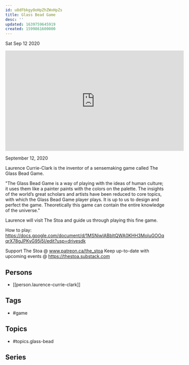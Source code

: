 ```yaml
---
id: u8dFbkgyOoHpZhZWxHpZs
title: Glass Bead Game
desc: ''
updated: 1639759645919
created: 1599861600000
---
```





Sat Sep 12 2020

<iframe width="560" height="315" src="https://www.youtube.com/embed/13zlPC77faY" title="Glass Bead Game w/ Laurence Currie-Clark" frameborder="0" allow="accelerometer; autoplay; clipboard-write; encrypted-media; gyroscope; picture-in-picture" allowfullscreen ></iframe>

September 12, 2020

Laurence Currie-Clark is the inventor of a sensemaking game called The Glass Bead Game.

"The Glass Bead Game is a way of playing with the ideas of human culture; it uses them like a painter paints with the colors on the palette. The insights of the world’s great scholars and artists have been reduced to core topics, with which the Glass Bead Game player plays. It is up to us to design and perfect the game. Theoretically this game can contain the entire knowledge of the universe."

Laurence will visit The Stoa and guide us through playing this fine game.

How to play:
https://docs.google.com/document/d/1MSNiwlABbltQWA0KHH3MoIuGOOqqrX78gJPKyG95j5I/edit?usp=drivesdk

Support The Stoa @ www.patreon.ca/the_stoa
Keep up-to-date with upcoming events @ https://thestoa.substack.com

## Persons

- [[person.laurence-currie-clark]]

## Tags

- #game

## Topics

- #topics.glass-bead

## Series




